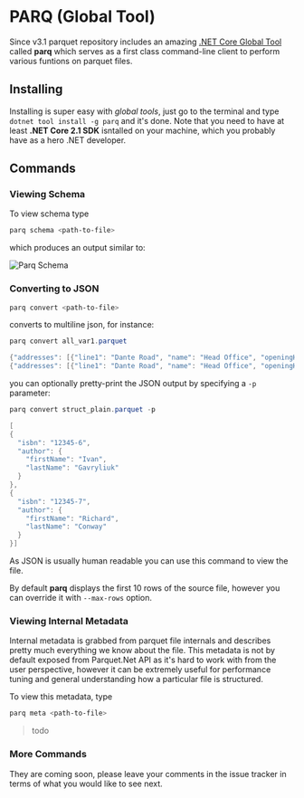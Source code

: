# PARQ (Global Tool)

Since v3.1 parquet repository includes an amazing [.NET Core Global Tool](https://docs.microsoft.com/en-us/dotnet/core/tools/global-tools) called **parq** which serves as a first class command-line client to perform various funtions on parquet files.

## Installing

Installing is super easy with *global tools*, just go to the terminal and type `dotnet tool install -g parq` and it's done. Note that you need to have at least **.NET Core 2.1 SDK** isntalled on your machine, which you probably have as a hero .NET developer.

## Commands

### Viewing Schema

To view schema type

```powershell
parq schema <path-to-file>
````

which produces an output similar to:

![Parq Schema](img/parq-schema.png)

### Converting to JSON

```powershell
parq convert <path-to-file>
```

converts to multiline json, for instance:


```powershell
parq convert all_var1.parquet

{"addresses": [{"line1": "Dante Road", "name": "Head Office", "openingHours": [9, 10, 11, 12, 13, 14, 15, 16, 17, 18], "postcode": "SE11"}, {"line1": "Somewhere Else", "name": "Small Office", "openingHours": [6, 7, 19, 20, 21, 22, 23], "postcode": "TN19"}], "cities": ["London", "Derby"], "comment": "this file contains all the permunations for nested structures and arrays to test Parquet parser", "id": 1, "location": {"latitude": 51.2, "longitude": 66.3}, "price": {"lunch": {"max": 2, "min": 1}}}
{"addresses": [{"line1": "Dante Road", "name": "Head Office", "openingHours": [9, 10, 11, 12, 13, 14, 15, 16, 17, 18], "postcode": "SE11"}, {"line1": "Somewhere Else", "name": "Small Office", "openingHours": [6, 7, 19, 20, 21, 22, 23], "postcode": "TN19"}], "cities": ["London", "Derby"], "comment": "this file contains all the permunations for nested structures and arrays to test Parquet parser", "id": 1, "location": {"latitude": 51.2, "longitude": 66.3}, "price": {"lunch": {"max": 2, "min": 1}}}
```

you can optionally pretty-print the JSON output by specifying a `-p` parameter:

```powershell
parq convert struct_plain.parquet -p

[
{
  "isbn": "12345-6",
  "author": {
    "firstName": "Ivan",
    "lastName": "Gavryliuk"
  }
},
{
  "isbn": "12345-7",
  "author": {
    "firstName": "Richard",
    "lastName": "Conway"
  }
}]
```

As JSON is usually human readable you can use this command to view the file.

By default **parq** displays the first 10 rows of the source file, however you can override it with `--max-rows` option.

### Viewing Internal Metadata

Internal metadata is grabbed from parquet file internals and describes pretty much everything we know about the file. This metadata is not by default exposed from Parquet.Net API as it's hard to work with from the user perspective, however it can be extremely useful for performance tuning and general understanding how a particular file is structured.

To view this metadata, type

```powershell
parq meta <path-to-file>
````

> todo

### More Commands

They are coming soon, please leave your comments in the issue tracker in terms of what you would like to see next.